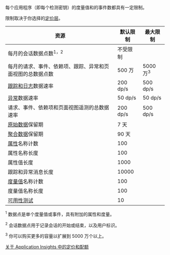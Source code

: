 每个应用程序（即每个检测密钥）的度量值和的事件数都具有一定限制。

限制取决于你选择的[定价层](/pricing/details/application-insights/)。

**资源** | **默认限制** | **最大限制**
-------- | ------------- | -------------
每月的会话数据点数<sup>1，2</sup> | 不受限制 | 
每月的请求、事件、依赖项、跟踪、异常和页面视图的总数据点数 | 500 万 | 5000 万<sup>3</sup>
[跟踪和日志](/documentation/articles/app-insights-search-diagnostic-logs)数据速率 | 200 dp/s | 500 dp/s
[异常](/documentation/articles/app-insights-asp-net-exceptions)数据速率 | 50 dp/s | 50 dp/s
请求、事件、依赖项和页面视图遥测的总数据速率 | 200 dp/s | 500 dp/s
[原始数据](/documentation/articles/app-insights-diagnostic-search)保留期 | 7 天
[聚合数据](/documentation/articles/app-insights-metrics-explorer)保留期 | 90 天
[属性](/documentation/articles/app-insights-api-custom-events-metrics#properties)名称计数 | 100 |
属性名称长度 | 100 | 
属性值长度 | 1000 | 
跟踪和异常消息长度 | 10000 |
[度量值](/documentation/articles/app-insights-api-custom-events-metrics#properties/)名称计数 | 100 |
度量值名称长度 | 100 | 
[可用性测试](/documentation/articles/app-insights-monitor-web-app-availability/) | 10 | 

<sup>1</sup> 数据点是单个度量值或事件，具有附加的属性和度量。

<sup>2</sup> 会话数据点用于记录会话的开始或结束，以及用户标识。

<sup>3</sup> 你可以购买更多的容量以扩展到 5000 万个以上。
 
[关于 Application Insights 中的定价和配额](/documentation/articles/app-insights-pricing)

<!---HONumber=Mooncake_0725_2016-->